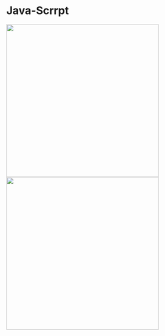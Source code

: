 # Java-Scrrpt


<img src = "https://github.com/Joo-Veloper/Java-Scrrpt/assets/134623719/6b092ac1-0002-4b70-9915-756187f1c761" width="400" height="400"/>

<img src = "https://github.com/Joo-Veloper/Java-Scrrpt/assets/134623719/ef94801d-db24-442e-b869-45f7afac4f98" width="400" height="400"/>
